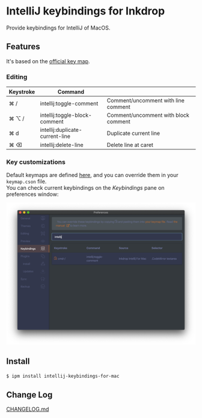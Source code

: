 # IntelliJ keybindings for Inkdrop

Provide keybindings for IntelliJ of MacOS.

## Features

It's based on the [official key map](https://resources.jetbrains.com/storage/products/intellij-idea/docs/IntelliJIDEA_ReferenceCard.pdf).  

### Editing

| Keystroke | Command                         |                                      |
|-----------|---------------------------------|--------------------------------------|
| ⌘ /       | intellij:toggle-comment         | Comment/uncomment with line comment  |
| ⌘ ⌥ /     | intellij:toggle-block-comment   | Comment/uncomment with block comment |
| ⌘ d       | intellij:duplicate-current-line | Duplicate current line               |
| ⌘ ⌫       | intellij:delete-line            | Delete line at caret                 |

### Key customizations

Default keymaps are defined [here](https://github.com/kitwtnb/inkdrop-intellij-for-mac/blob/master/keymaps/inkdrop-intellij-for-mac.json), and you can override them in your `keymap.cson` file.  
You can check current keybindings on the *Keybindings* pane on preferences window:

![keybindings](./docs/keybindings.png)

## Install

```sh
$ ipm install intellij-keybindings-for-mac
```

## Change Log
[CHANGELOG.md](https://github.com/kitwtnb/inkdrop-intellij-for-mac/blob/master/CHANGELOG.md)
